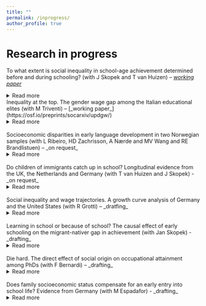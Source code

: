 ```yaml
---
title: ""
permalink: /inprogress/
author_profile: true
---
```


# Research in progress
To what extent is social inequality in school-age achievement determined before and during schooling? (with J Skopek and T van Huizen) – [_working paper_](https://osf.io/preprints/socarxiv/yqt6n/)
<details> <summary>Read more</summary>
  We estimate the degree to which socioeconomic status (SES) gaps in children’s language skills observed in primary schooling are already determined before children enter school in Germany, the Netherlands, and the United Kingdom. We use representative and longitudinal cohort data and apply instrumental variable estimation to deal with measurement error in test scores. Around 60–80 per cent of SES gaps in language at the end of primary school are attributable to gaps settled before formal schooling, while at most 20–40 per cent is attributable to SES operating during the school years. We also show that ignoring measurement error results in a major overestimation of the role of SES during schooling. Our findings suggest that the most effective strategy for reducing social inequality in school-age achievement is reducing inequality before school life starts.
</details>
Inequality at the top. The gender wage gap among the Italian educational elites (with M Triventi) – [_working paper_](https://osf.io/preprints/socarxiv/updgw/)
<details>
<summary>Read more</summary>
  Women notoriously get lower wages compared to men. Does a gender wage gap exist also at the top of the educational distribution? Based on population data on two recent cohort of PhD graduates in Italy, we found women’s monthly wages are on average 16% lower than men’s’ after 5–6 years on the labor market. The gender wage gap is even stronger at the very bottom and the top of the wage distribution, around 22% and 19% respectively. Educational pathways before and during PhD studies, occupational characteristics, and the family situation explain almost half of the average women’s penalty and working hours alone one-fifth of it. However, the strongest penalties at the bottom and the top of the wage distribution remain largely unexplained. 
</details>
<br>
Socioeconomic disparities in early language development in two Norwegian samples (with L Ribeiro, HD Zachrisson, A Nærde and MV Wang and RE Brandlistuen) – _on request_
<details>
<summary>Read more</summary>
Socioeconomic disparities in early language development are commonly observed and may have lasting effects perpetuating social disadvantage. The aim of this study was to investigate when social gaps in language problems arise, how they develop across early childhood, and how they change across the first years of schooling. We address this question in two large longitudinal Norwegian datasets, the Behavior Outlook Norwegian Developmental Study (BONDS) and the Norwegian Mother, Father and Child Cohort Study (MoBa). Despite some slight differences across the two samples, we found that children from higher social background are less likely to have language difficulties starting from age 18 months and throughout their early childhood up to age 8 (grade 2). Moreover, while early language problems are strongly predictive of later problems, maternal education made an additional contribution to explaining language difficulties measured by one of our latent language outcomes at the beginning of school life. This social inequality in language development arises early, even in countries like Norway, a wealthy social democracy with low unemployment and one of the most egalitarian countries in Europe.
</details>
<br>
Do children of immigrants catch up in school? Longitudinal evidence from the UK, the Netherlands and Germany (with T van Huizen and J Skopek) - _on request_
<details>
<summary>Read more</summary>
This paper studies the development of language achievement of children with immigrant parents in comparison to those with native-born parents from preschool to end of primary school. We use longitudinal data from the UK, Germany and the Netherlands and apply instrumental variable estimation to address measurement error in test scores. Our findings show that second-generation migrant children are at significant disadvantage before the start of school but on average catch up during primary schooling.  In all three countries, we found no additional migration penalties over the school years when comparing children with immigrant and native-born parents who had the same language achievement at preschool age. In the UK, significant additional premiums are found and children with foreign-born parents outperform children with native-born parents with comparable language skills in preschool. However, the results show substantial heterogeneity by ethnicity and country of origin. Children with Turkish parents are the only migrant group that does not show any sign of catching up but rather experiences additional penalties in achievement during primary schooling.
</details>
<br>
Social inequality and wage trajectories. A growth curve analysis of Germany and the United States (with R Grotti) – _dratfing_
<details>
<summary>Read more</summary>
  
</details>
<br>
Learning in school or because of school? The causal effect of early schooling on the migrant-nativer gap in achievement (with Jan Skopek) - _drafting_
<details>
<summary>Read more</summary>
  
</details>
<br>
Die hard. The direct effect of social origin on occupational attainment among PhDs (with F Bernardi) – _drafting_
<details>
<summary>Read more</summary>
  
</details>
<br>
Does family socioeconomic status compensate for an early entry into school life? Evidence from Germany (with M Espadafor) - _drafting_
<details>
<summary>Read more</summary>
  
</details>
<br>


<!--

-->
